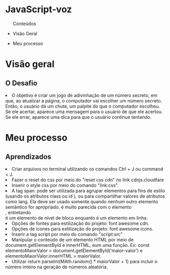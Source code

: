 <h1> JavaScript-voz </h1>

<ul>Conteúdos
  <li><p>Visão Geral</p></li> 
    <li><p>Meu processo</p></li>
  
  </ul>

  <h1>Visão geral</>

   <h2>O Desafio</h2>
<li>O objetivo é criar um jogo de adivinhação de um número secreto, em que, ao atualizar a página, o computador vai escolher um número secreto. Então, o usuário dá um chute, um palpite do que o computador escolheu. Se ele acertar, aparece uma mensagem para o usuário de que ele acertou. Se ele errar, aparece uma dica para que o usuário continue tentando.</li>

   <h1>Meu processo</>
  <h2>Aprendizados</h2>

  <li>Criar arquivos no terminal utilizando os comandos Ctrl + J ou command + J.</li>
  <li>Fazer o reset do css por meio do "reset css cdn" no link cdnjs.cloudfare</li>
  <li>Inserir o style css por meio do comando "link:css".</li>
  <li>A tag span: pode ser utilizada para agrupar elementos para fins de estilo (usando os atributos class ou id ), ou para compartilhar valores de atributos como lang. Ela deve ser usado somente quando nenhum outro elemento semântico for apropriado. <span> é muito parecida com o elemento <div> , entretando <div> é um elemento de nível de bloco enquanto <span> é um elemento em linha. </li>
  <li>Opções de fontes para estilização do projeto: font awesome cdn.</li>
  <li>Opções de ícones para estilização do projeto: font awesome icons.</li>
  <li>Inserir a tag script por meio do comando "script:src"</li>
  <li>Manipular o conteúdo de um elemento HTML por meio de document.getElementById e innerHTML, eum uma função. Ex: const elementoMaiorValor = document.getElementById(‘maior-valor’) e elementoMaiorValor.innerHTML = maiorValor.</li>
  <li>Utilizar  return parseInt(MAth.random() * maiorValor + 1) para incluir o número inteiro na geração de números aleatória.</li>